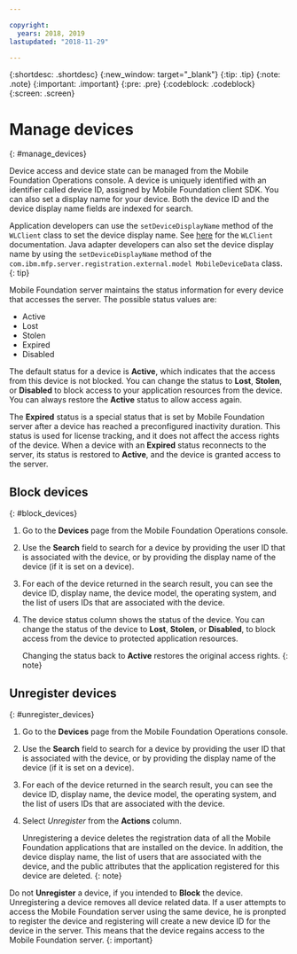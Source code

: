 ```yaml
---

copyright:
  years: 2018, 2019
lastupdated: "2018-11-29"

---
```


{:shortdesc: .shortdesc}
{:new_window: target="_blank"}
{:tip: .tip}
{:note: .note}
{:important: .important}
{:pre: .pre}
{:codeblock: .codeblock}
{:screen: .screen}

# Manage devices
{: #manage_devices}

Device access and device state can be managed from the Mobile Foundation Operations console. A device is uniquely identified with an identifier called device ID, assigned by Mobile Foundation client SDK. You can also set a display name for your device. Both the device ID and the device display name fields are indexed for search.

Application developers can use the `setDeviceDisplayName` method of the `WLClient` class to set the device display name. See [here](https://mobilefirstplatform.ibmcloud.com/tutorials/en/foundation/8.0/api/client-side-api/javascript/client/) for the `WLClient` documentation. Java adapter developers can also set the device display name by using the `setDeviceDisplayName` method of the `com.ibm.mfp.server.registration.external.model MobileDeviceData` class. 
{: tip}

Mobile Foundation server maintains the status information for every device that accesses the server. 
The possible status values are:
* Active
* Lost 
* Stolen
* Expired 
* Disabled
  
The default status for a device is **Active**, which indicates that the access from this device is not blocked. You can change the status to **Lost**, **Stolen**, or **Disabled** to block access to your application resources from the device. You can always restore the **Active** status to allow access again. 

The **Expired** status is a special status that is set by Mobile Foundation server after a device has reached a preconfigured inactivity duration. This status is used for license tracking, and it does not affect the access rights of the device. When a device with an **Expired** status reconnects to the server, its status is restored to **Active**, and the device is granted access to the server.

## Block devices
{: #block_devices}

1. Go to the **Devices** page from the Mobile Foundation Operations console.
2. Use the **Search** field to search for a device by providing the user ID that is associated with the device, or by providing the display name of the device (if it is set on a device).
3. For each of the device returned in the search result, you can see the device ID, display name, the device model, the operating system, and the list of users IDs that are associated with the device.
4. The device status column shows the status of the device. You can change the status of the device to **Lost**, **Stolen**, or **Disabled**, to block access from the device to protected application resources. 
   
   Changing the status back to **Active** restores the original access rights.
   {: note}


## Unregister devices
{: #unregister_devices}

1. Go to the **Devices** page from the Mobile Foundation Operations console.
2. Use the **Search** field to search for a device by providing the user ID that is associated with the device, or by providing the display name of the device (if it is set on a device).
3. For each of the device returned in the search result, you can see the device ID, display name, the device model, the operating system, and the list of users IDs that are associated with the device.
4. Select *Unregister* from the **Actions** column.

   Unregistering a device deletes the registration data of all the Mobile Foundation applications that are installed on the device. In addition, the device display name, the list of users that are associated with the device, and the public attributes that the application registered for this device are deleted.
   {: note}


Do not **Unregister** a device, if you intended to **Block** the device. Unregistering a device removes all device related data. If a user attempts to access the Mobile Foundation server using the same device, he is pronpted to register the device and registering will create a new device ID for the device in the server. This means that the device regains access to the Mobile Foundation server. 
{: important}

